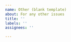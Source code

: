 ```yaml
---
name: Other (blank template)
about: For any other issues
title: ''
labels: ''
assignees: ''

---
```



